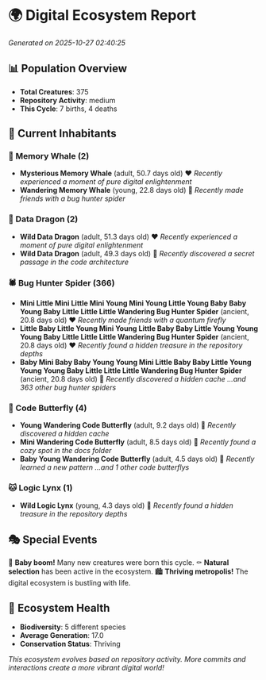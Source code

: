 # 🌍 Digital Ecosystem Report
*Generated on 2025-10-27 02:40:25*

## 📊 Population Overview
- **Total Creatures**: 375
- **Repository Activity**: medium
- **This Cycle**: 7 births, 4 deaths

## 👥 Current Inhabitants

### 🐋 Memory Whale (2)
- **Mysterious Memory Whale** (adult, 50.7 days old) ❤️
  *Recently experienced a moment of pure digital enlightenment*
- **Wandering Memory Whale** (young, 22.8 days old) 💛
  *Recently made friends with a bug hunter spider*

### 🐉 Data Dragon (2)
- **Wild Data Dragon** (adult, 51.3 days old) ❤️
  *Recently experienced a moment of pure digital enlightenment*
- **Wild Data Dragon** (adult, 49.3 days old) 💛
  *Recently discovered a secret passage in the code architecture*

### 🕷️ Bug Hunter Spider (366)
- **Mini Little Mini Little Mini Young Mini Young Little Young Baby Baby Young Baby Little Little Little Wandering Bug Hunter Spider** (ancient, 20.8 days old) ❤️
  *Recently made friends with a quantum firefly*
- **Little Baby Little Young Mini Young Little Baby Baby Little Young Young Young Baby Little Little Little Wandering Bug Hunter Spider** (ancient, 20.8 days old) ❤️
  *Recently found a hidden treasure in the repository depths*
- **Baby Mini Baby Baby Young Young Mini Little Baby Baby Little Young Young Young Baby Little Little Little Wandering Bug Hunter Spider** (ancient, 20.8 days old) 💛
  *Recently discovered a hidden cache*
  *...and 363 other bug hunter spiders*

### 🦋 Code Butterfly (4)
- **Young Wandering Code Butterfly** (adult, 9.2 days old) 💛
  *Recently discovered a hidden cache*
- **Mini Wandering Code Butterfly** (adult, 8.5 days old) 💚
  *Recently found a cozy spot in the docs folder*
- **Baby Young Wandering Code Butterfly** (adult, 4.5 days old) 💚
  *Recently learned a new pattern*
  *...and 1 other code butterflys*

### 🐱 Logic Lynx (1)
- **Wild Logic Lynx** (young, 4.3 days old) 💚
  *Recently found a hidden treasure in the repository depths*

## 🎭 Special Events

🎉 **Baby boom!** Many new creatures were born this cycle.
⚰️ **Natural selection** has been active in the ecosystem.
🏙️ **Thriving metropolis!** The digital ecosystem is bustling with life.

## 🔬 Ecosystem Health
- **Biodiversity**: 5 different species
- **Average Generation**: 17.0
- **Conservation Status**: Thriving

*This ecosystem evolves based on repository activity. More commits and interactions create a more vibrant digital world!*